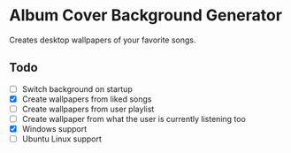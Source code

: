 # Album Cover Background Generator

Creates desktop wallpapers of your favorite songs.

## Todo

- [ ] Switch background on startup
- [x] Create wallpapers from liked songs
- [ ] Create wallpapers from user playlist
- [ ] Create wallpaper from what the user is currently listening too
- [x] Windows support
- [ ] Ubuntu Linux support
